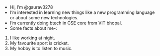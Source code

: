 -  Hi, I’m @gaurav3278
-  I’m interested in learning new things like a new programming language or about some new technologies.
-  I’m currently doing btech in CSE core from VIT bhopal.
-  Some facts about me-:
1) I like working at night.
2) My favourite sport is cricket.
3) My hobby is to listen to music.


<!---
gaurav3278/gaurav3278 is a ✨ special ✨ repository because its `README.md` (this file) appears on your GitHub profile.
You can click the Preview link to take a look at your changes.
--->
